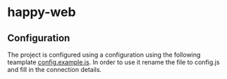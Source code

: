 # happy-web

## Configuration ##
The project is configured using a configuration using the following teamplate [config.example.js](src/config.example.js). In order to use it rename the file to config.js and fill in the connection details.
